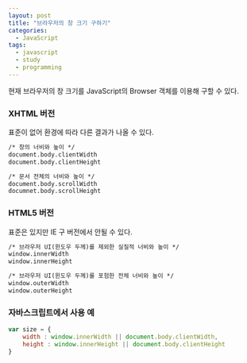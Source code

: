 ```yaml
---
layout: post
title: "브라우저의 창 크기 구하기"
categories:
  - JavaScript
tags:
  - javascript
  - study
  - programming
---
```


현재 브라우저의 창 크기를 JavaScript의 Browser 객체를 이용해 구할 수 있다.

### XHTML 버전
표준이 없어 환경에 따라 다른 결과가 나올 수 있다.

```html
/* 창의 너비와 높이 */
document.body.clientWidth
document.body.clientHeight

/* 문서 전체의 너비와 높이 */
document.body.scrollWidth
documnet.body.scrollHeight 
```

### HTML5 버전
표준은 있지만 IE 구 버전에서 안될 수 있다.

```html
/* 브라우저 UI(윈도우 두께)를 제외한 실질적 너비와 높이 */
window.innerWidth
window.innerHeight

/* 브라우저 UI(윈도우 두께)를 포험한 전체 너비와 높이 */
window.outerWidth
window.outerHeight
```

### 자바스크립트에서 사용 예

```javascript
var size = {
    width : window.innerWidth || document.body.clientWidth,
    height : window.innerHeight || document.body.clientHeight 
}
```

